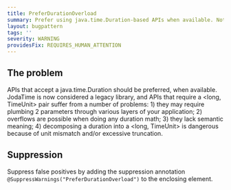 ```yaml
---
title: PreferDurationOverload
summary: Prefer using java.time.Duration-based APIs when available. Note that this checker does not and cannot guarantee that the overloads have equivalent semantics, but that is generally the case with overloaded methods.
layout: bugpattern
tags: ''
severity: WARNING
providesFix: REQUIRES_HUMAN_ATTENTION
---
```


<!--
*** AUTO-GENERATED, DO NOT MODIFY ***
To make changes, edit the @BugPattern annotation or the explanation in docs/bugpattern.
-->

## The problem
APIs that accept a java.time.Duration should be preferred, when available. JodaTime is now considered a legacy library, and APIs that require a <long, TimeUnit> pair suffer from a number of problems: 1) they may require plumbing 2 parameters through various layers of your application; 2) overflows are possible when doing any duration math; 3) they lack semantic meaning; 4) decomposing a duration into a <long, TimeUnit> is dangerous because of unit mismatch and/or excessive truncation.

## Suppression
Suppress false positives by adding the suppression annotation `@SuppressWarnings("PreferDurationOverload")` to the enclosing element.
